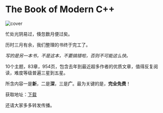 # The Book of Modern C++
![cover](https://github.com/lkimuk/the-book-of-modern-cpp/blob/main/images/book-cover.png)

忙处光阴易过，倏忽数月便过矣。

历时三月有余，我们整理的书终于完工了。

*写的是另一本书，不是这本，不要搞错啦，否则不可能这么快。*

10个主题，83章，954页，包含去年到最近超多作者的优质文章，值得反复阅读，难度等级普遍三星到五星。

所含内容一是**新**，二是**深**，三是**广**。最为关键的是，**完全免费**！

获取地址：[下载](https://github.com/lkimuk/the-book-of-modern-cpp/releases/tag/v1.0)

还请大家多多转发传播。